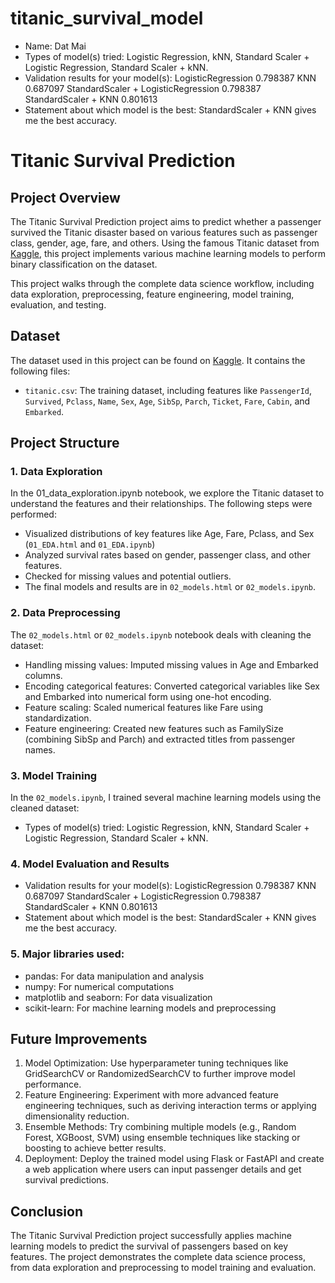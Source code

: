 # titanic_survival_model
- Name: Dat Mai
- Types of model(s) tried: Logistic Regression, kNN, Standard Scaler + Logistic Regression, Standard Scaler + kNN.
- Validation results for your model(s): 
	LogisticRegression	0.798387
	KNN	0.687097
	StandardScaler + LogisticRegression	0.798387
	StandardScaler + KNN	0.801613
- Statement about which model is the best: StandardScaler + KNN gives me the best accuracy.

# Titanic Survival Prediction

## Project Overview

The Titanic Survival Prediction project aims to predict whether a passenger survived the Titanic disaster based on various features such as passenger class, gender, age, fare, and others. Using the famous Titanic dataset from [Kaggle](https://www.kaggle.com/c/titanic), this project implements various machine learning models to perform binary classification on the dataset.

This project walks through the complete data science workflow, including data exploration, preprocessing, feature engineering, model training, evaluation, and testing.

## Dataset

The dataset used in this project can be found on [Kaggle](https://www.kaggle.com/c/titanic/data). It contains the following files:

- `titanic.csv`: The training dataset, including features like `PassengerId`, `Survived`, `Pclass`, `Name`, `Sex`, `Age`, `SibSp`, `Parch`, `Ticket`, `Fare`, `Cabin`, and `Embarked`.

## Project Structure

### 1. Data Exploration
In the 01_data_exploration.ipynb notebook, we explore the Titanic dataset to understand the features and their relationships. The following steps were performed:

- Visualized distributions of key features like Age, Fare, Pclass, and Sex (`01_EDA.html` and `01_EDA.ipynb`)
- Analyzed survival rates based on gender, passenger class, and other features.
- Checked for missing values and potential outliers.
- The final models and results are in `02_models.html` or `02_models.ipynb`. 

### 2. Data Preprocessing

The `02_models.html` or `02_models.ipynb` notebook deals with cleaning the dataset:

- Handling missing values: Imputed missing values in Age and Embarked columns.
- Encoding categorical features: Converted categorical variables like Sex and Embarked into numerical form using one-hot encoding.
- Feature scaling: Scaled numerical features like Fare using standardization.
- Feature engineering: Created new features such as FamilySize (combining SibSp and Parch) and extracted titles from passenger names.

### 3. Model Training
In the `02_models.ipynb`, I trained several machine learning models using the cleaned dataset:

- Types of model(s) tried: Logistic Regression, kNN, Standard Scaler + Logistic Regression, Standard Scaler + kNN.

### 4. Model Evaluation and Results
- Validation results for your model(s): 
	LogisticRegression	0.798387
	KNN	0.687097
	StandardScaler + LogisticRegression	0.798387
	StandardScaler + KNN	0.801613
- Statement about which model is the best: StandardScaler + KNN gives me the best accuracy.

### 5. Major libraries used:

- pandas: For data manipulation and analysis
- numpy: For numerical computations
- matplotlib and seaborn: For data visualization
- scikit-learn: For machine learning models and preprocessing

## Future Improvements
1. Model Optimization: Use hyperparameter tuning techniques like GridSearchCV or RandomizedSearchCV to further improve model performance.
2. Feature Engineering: Experiment with more advanced feature engineering techniques, such as deriving interaction terms or applying dimensionality reduction.
3. Ensemble Methods: Try combining multiple models (e.g., Random Forest, XGBoost, SVM) using ensemble techniques like stacking or boosting to achieve better results.
4. Deployment: Deploy the trained model using Flask or FastAPI and create a web application where users can input passenger details and get survival predictions.

## Conclusion
The Titanic Survival Prediction project successfully applies machine learning models to predict the survival of passengers based on key features. The project demonstrates the complete data science process, from data exploration and preprocessing to model training and evaluation.

